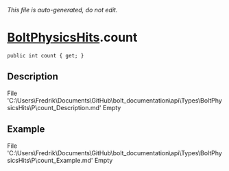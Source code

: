 *This file is auto-generated, do not edit.*

# [BoltPhysicsHits](Types/BoltPhysicsHits.md).count
`public int count { get; }`
## Description
File 'C:\Users\Fredrik\Documents\GitHub\bolt_documentation\api\Types\BoltPhysicsHits\P\count_Description.md' Empty
## Example
File 'C:\Users\Fredrik\Documents\GitHub\bolt_documentation\api\Types\BoltPhysicsHits\P\count_Example.md' Empty
